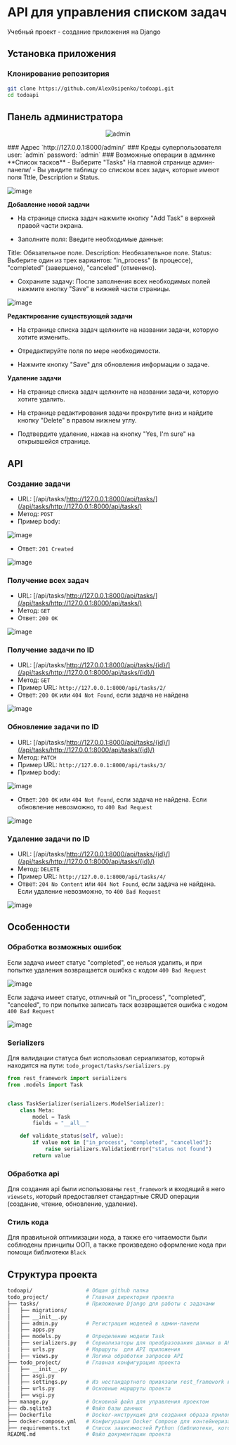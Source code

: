 # API для управления списком задач
Учебный проект - создание приложения на Django

## Установка приложения
### Клонирование репозитория
```bash
git clone https://github.com/AlexOsipenko/todoapi.git
cd todoapi
```
## Панель администратора
<p align="center">
 <img src="https://github.com/user-attachments/assets/f730c318-6c8c-4212-a31e-06934d82ca2d" alt="admin">
</p>
### Адрес
`http://127.0.0.1:8000/admin/`
### Креды суперпользователя
user: `admin`
password: `admin`
### Возможные операции в админке
**Список тасков**
- Выберите "Tasks" На главной странице админ-панели/
- Вы увидите таблицу со списком всех задач, которые имеют поля Tttle, Description и Status.
 
![image](https://github.com/user-attachments/assets/a380569f-ad78-461d-8c37-ef15f8f3b1de)


**Добавление новой задачи**
- На странице списка задач нажмите кнопку "Add Task" в верхней правой части экрана.

- Заполните поля: Введите необходимые данные:

Title: Обязательное поле.
Description: Необязательное поле.
Status: Выберите один из трех вариантов: "in_process" (в процессе), "completed" (завершено), "canceled" (отменено).
- Сохраните задачу: После заполнения всех необходимых полей нажмите кнопку "Save" в нижней части страницы.

![image](https://github.com/user-attachments/assets/26983e80-3ea0-435d-9e83-1b2818ccfccf)

**Редактирование существующей задачи**
- На странице списка задач щелкните на названии задачи, которую хотите изменить.

- Отредактируйте поля по мере необходимости.

- Нажмите кнопку "Save" для обновления информации о задаче.

**Удаление задачи**
- На странице списка задач щелкните на названии задачи, которую хотите удалить.

- На странице редактирования задачи прокрутите вниз и найдите кнопку "Delete" в правом нижнем углу.

- Подтвердите удаление, нажав на кнопку "Yes, I'm sure" на открывшейся странице.
## API
### **Создание задачи**
- URL: [/api/tasks/http://127.0.0.1:8000/api/tasks/](/api/tasks/http://127.0.0.1:8000/api/tasks/)
- Метод: `POST`
- Пример body:

![image](https://github.com/user-attachments/assets/2a477af0-2df8-4429-a5fa-96fdffc28717)

- Ответ: `201 Created`

![image](https://github.com/user-attachments/assets/fb94e478-45f6-4b67-aa58-ba2a9d434166)

### **Получение всех задач**
- URL: [/api/tasks/http://127.0.0.1:8000/api/tasks/](/api/tasks/http://127.0.0.1:8000/api/tasks/)
- Метод: `GET`
- Ответ: `200 OK`

![image](https://github.com/user-attachments/assets/e97f9094-69e9-428b-887f-0db202e4e8b6)


### **Получение задачи по ID**
- URL: [/api/tasks/http://127.0.0.1:8000/api/tasks/{id}/](/api/tasks/http://127.0.0.1:8000/api/tasks/{id}/)
- Метод: `GET`
- Пример URL: `http://127.0.0.1:8000/api/tasks/2/`
- Ответ: `200 OK` или `404 Not Found`, если задача не найдена
 
 
![image](https://github.com/user-attachments/assets/9f5d336f-46f3-4954-9576-04b7036bfb39)

### **Обновление задачи по ID**
- URL: [/api/tasks/http://127.0.0.1:8000/api/tasks/{id}/](/api/tasks/http://127.0.0.1:8000/api/tasks/{id}/)
- Метод: `PATCH`
- Пример URL: `http://127.0.0.1:8000/api/tasks/3/`
- Пример body:

![image](https://github.com/user-attachments/assets/e609af06-f948-4104-861d-ca3f8f092c0d)

- Ответ: `200 OK` или `404 Not Found`, если задача не найдена. Если обновление невозможно, то `400 Bad Request`

![image](https://github.com/user-attachments/assets/4f15f80f-4f21-4576-8dc8-9dddcd559070)

### **Удаление задачи по ID**
- URL: [/api/tasks/http://127.0.0.1:8000/api/tasks/{id}/](/api/tasks/http://127.0.0.1:8000/api/tasks/{id}/)
- Метод: `DELETE`
- Пример URL: `http://127.0.0.1:8000/api/tasks/4/`
- Ответ: `204 No Content` или `404 Not Found`, если задача не найдена. Если удаление невозможно, то `400 Bad Request`

![image](https://github.com/user-attachments/assets/812748e9-dcbb-4cee-a24d-f7ba215f9beb)

## Особенности
### Обработка возможных ошибок
Если задача имеет статус "completed", ее нельзя удалить, и при попытке удаления возвращается ошибка с кодом `400 Bad Request`

![image](https://github.com/user-attachments/assets/5ea36441-6b0f-4b50-9dbc-96992f5cf803)

Если задача имеет статус, отличный от "in_process", "completed", "canceled", то при попытке записать таск возвращается ошибка с кодом `400 Bad Request`

![image](https://github.com/user-attachments/assets/24824d75-0adf-44a9-b0f6-32205b263b55)

### Serializers
Для валидации статуса был использовал сериализатор, который находится на пути: `todo_progect/tasks/serializers.py`

```python
from rest_framework import serializers
from .models import Task


class TaskSerializer(serializers.ModelSerializer):
    class Meta:
        model = Task
        fields = "__all__"

    def validate_status(self, value):
        if value not in ["in_process", "completed", "cancelled"]:
            raise serializers.ValidationError("status not found")
        return value
```
### Обработка api
Для создания api были использованы `rest_framework` и входящий в него `viewsets`, который предоставляет стандартные CRUD операции (создание, чтение, обновление, удаление). 
### Стиль кода
Для правильной оптимизации кода, а также его читаемости были соблюдены принципы ООП, а также произведено оформление кода при помощи библиотеки `Black`

## Структура проекта
```bash
todoapi/                 # Общая github папка
todo_project/            # Главная директория проекта
├── tasks/               # Приложение Django для работы с задачами
│   ├── migrations/      
│   ├── __init__.py      
│   ├── admin.py         # Регистрация моделей в админ-панели
│   ├── apps.py          
│   ├── models.py        # Определение модели Task
│   ├── serializers.py   # Сериализаторы для преобразования данных в API и валидация статуса
│   ├── urls.py          # Маршруты  для API приложения
│   ├── views.py         # Логика обработки запросов API
├── todo_project/        # Главная конфигурация проекта
│   ├── __init__.py      
│   ├── asgi.py          
│   ├── settings.py      # Из нестандартного привязали rest_framework и приложение tasks
│   ├── urls.py          # Основные маршруты проекта
│   ├── wsgi.py          
├── manage.py            # Основной файл для управления проектом
├── db.sqlite3           # Файл базы данных
├── Dockerfile           # Docker-инструкция для создания образа приложения
├── docker-compose.yml   # Конфигурация Docker Compose для контейнеризации проекта
├── requirements.txt     # Список зависимостей Python (библиотеки, которые необходимо установить)
README.md                # Файл документации проекта
```
